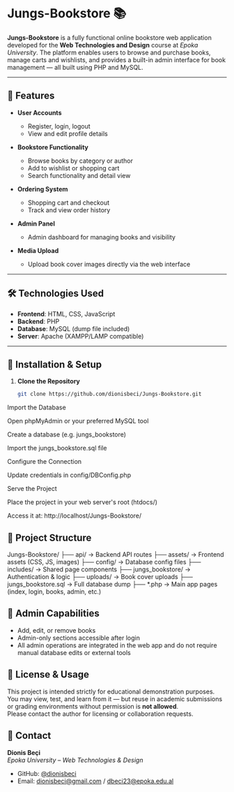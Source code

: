 # Jungs-Bookstore 📚

**Jungs-Bookstore** is a fully functional online bookstore web application developed for the **Web Technologies and Design** course at *Epoka University*. The platform enables users to browse and purchase books, manage carts and wishlists, and provides a built-in admin interface for book management — all built using PHP and MySQL.

---

## 🌟 Features

- **User Accounts**
  - Register, login, logout
  - View and edit profile details

- **Bookstore Functionality**
  - Browse books by category or author
  - Add to wishlist or shopping cart
  - Search functionality and detail view

- **Ordering System**
  - Shopping cart and checkout
  - Track and view order history

- **Admin Panel**
  - Admin dashboard for managing books and visibility

- **Media Upload**
  - Upload book cover images directly via the web interface

---

## 🛠️ Technologies Used

- **Frontend**: HTML, CSS, JavaScript
- **Backend**: PHP
- **Database**: MySQL (dump file included)
- **Server**: Apache (XAMPP/LAMP compatible)

---

## 🚀 Installation & Setup

1. **Clone the Repository**
   ```bash
   git clone https://github.com/dionisbeci/Jungs-Bookstore.git
Import the Database

Open phpMyAdmin or your preferred MySQL tool

Create a database (e.g. jungs_bookstore)

Import the jungs_bookstore.sql file

Configure the Connection

Update credentials in config/DBConfig.php

Serve the Project

Place the project in your web server's root (htdocs/)

Access it at: http://localhost/Jungs-Bookstore/

## 📁 Project Structure

Jungs-Bookstore/
├── api/ → Backend API routes
├── assets/ → Frontend assets (CSS, JS, images)
├── config/ → Database config files
├── includes/ → Shared page components
├── jungs_bookstore/ → Authentication & logic
├── uploads/ → Book cover uploads
├── jungs_bookstore.sql → Full database dump
├── *.php → Main app pages (index, login, books, admin, etc.)

## 🔐 Admin Capabilities

- Add, edit, or remove books  
- Admin-only sections accessible after login  
- All admin operations are integrated in the web app and do not require manual database edits or external tools

## 📄 License & Usage

This project is intended strictly for educational demonstration purposes.  
You may view, test, and learn from it — but reuse in academic submissions or grading environments without permission is **not allowed**.  
Please contact the author for licensing or collaboration requests.

## 👤 Contact

**Dionis Beçi**  
_Epoka University – Web Technologies & Design_  
- GitHub: [@dionisbeci](https://github.com/dionisbeci)  
- Email: [dionisbeci@gmail.com](mailto:dionisbeci@gmail.com) / [dbeci23@epoka.edu.al](mailto:dbeci23@epoka.edu.al)
